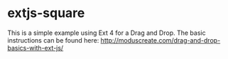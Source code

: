 # extjs-square
This is a simple example using Ext 4 for a Drag and Drop. The basic instructions can be found here: http://moduscreate.com/drag-and-drop-basics-with-ext-js/
